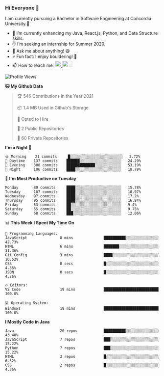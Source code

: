 ### Hi Everyone 👋
I am currently pursuing a Bachelor in Software Engineering at Concordia University.🏫

- 🌱 I’m currently enhancing my Java, React.js, Python, and Data Structure skills.
- ✋ I’m seeking an internship for Summer 2020.
- 💬 Ask me about anything! 😄
- ⚡ Fun fact: I enjoy bouldering! 🧗‍
- 📫 How to reach me: <a href="https://www.linkedin.com/in/siu-tong-ye/" target="_blank"> <img width="20px" width="32" src="https://cdn.jsdelivr.net/npm/simple-icons@v3/icons/linkedin.svg" /> </a> <a href="mailto:SiuTongYe@gmail.com" target="_blank"> <img height="20" width="32" src="https://cdn.jsdelivr.net/npm/simple-icons@v3/icons/gmail.svg" /> </a>

<!--START_SECTION:waka-->
![Profile Views](http://img.shields.io/badge/Profile%20Views-2-blue)

**🐱 My Github Data** 

> 🏆 546 Contributions in the Year 2021
 > 
> 📦 1.4 MB Used in Github's Storage 
 > 
> 💼 Opted to Hire
 > 
> 📜 2 Public Repositories 
 > 
> 🔑 60 Private Repositories  
 > 
**I'm a Night 🦉** 

```text
🌞 Morning    21 commits     █░░░░░░░░░░░░░░░░░░░░░░░░   3.72% 
🌆 Daytime    137 commits    ██████░░░░░░░░░░░░░░░░░░░   24.29% 
🌃 Evening    300 commits    █████████████░░░░░░░░░░░░   53.19% 
🌙 Night      106 commits    ████░░░░░░░░░░░░░░░░░░░░░   18.79%

```
📅 **I'm Most Productive on Tuesday** 

```text
Monday       89 commits     ████░░░░░░░░░░░░░░░░░░░░░   15.78% 
Tuesday      107 commits    ████░░░░░░░░░░░░░░░░░░░░░   18.97% 
Wednesday    97 commits     ████░░░░░░░░░░░░░░░░░░░░░   17.2% 
Thursday     95 commits     ████░░░░░░░░░░░░░░░░░░░░░   16.84% 
Friday       53 commits     ██░░░░░░░░░░░░░░░░░░░░░░░   9.4% 
Saturday     55 commits     ██░░░░░░░░░░░░░░░░░░░░░░░   9.75% 
Sunday       68 commits     ███░░░░░░░░░░░░░░░░░░░░░░   12.06%

```


📊 **This Week I Spent My Time On** 

```text
💬 Programming Languages: 
JavaScript               8 mins              ██████████░░░░░░░░░░░░░░░   42.73% 
HTML                     6 mins              ███████░░░░░░░░░░░░░░░░░░   31.36% 
Git Config               3 mins              ████░░░░░░░░░░░░░░░░░░░░░   16.52% 
CSS                      0 secs              █░░░░░░░░░░░░░░░░░░░░░░░░   4.35% 
JSON                     0 secs              █░░░░░░░░░░░░░░░░░░░░░░░░   4.26%

🔥 Editors: 
VS Code                  19 mins             █████████████████████████   100.0%

💻 Operating System: 
Windows                  19 mins             █████████████████████████   100.0%

```

**I Mostly Code in Java** 

```text
Java                     20 repos            ██████████░░░░░░░░░░░░░░░   43.48% 
JavaScript               7 repos             ███░░░░░░░░░░░░░░░░░░░░░░   15.22% 
Python                   7 repos             ███░░░░░░░░░░░░░░░░░░░░░░   15.22% 
HTML                     3 repos             █░░░░░░░░░░░░░░░░░░░░░░░░   6.52% 
CSS                      2 repos             █░░░░░░░░░░░░░░░░░░░░░░░░   4.35%

```



<!--END_SECTION:waka-->

